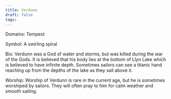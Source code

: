 ```yaml
---
title: Verdunn
draft: false
tags:
---
```

Domains: Tempest

Symbol: A swirling spiral

Bio: Verdunn was a God of water and storms, but was killed during the war of the Gods. It is believed that his body lies at the bottom of Llyn Lake which is believed to have infinite depth. Sometimes sailors can see a titanic hand reaching up from the depths of the lake as they sail above it. 

Worship: Worship of Verdunn is rare in the current age, but he is sometimes worshiped by sailors. They will often pray to him for calm weather and smooth sailing.